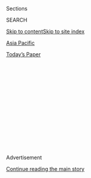 <div id="app">

<div>

<div>

<div>

<div class="NYTAppHideMasthead css-1q2w90k e1suatyy0">

<div class="section css-ui9rw0 e1suatyy2">

<div class="css-eph4ug er09x8g0">

<div class="css-6n7j50">

</div>

<span class="css-1dv1kvn">Sections</span>

<div class="css-10488qs">

<span class="css-1dv1kvn">SEARCH</span>

</div>

[Skip to content](#site-content)[Skip to site index](#site-index)

</div>

<div id="masthead-section-label" class="css-1wr3we4 eaxe0e00">

[Asia
Pacific](https://www.nytimes3xbfgragh.onion/section/world/asia)

</div>

<div class="css-10698na e1huz5gh0">

</div>

</div>

<div id="masthead-bar-one" class="section hasLinks css-15hmgas e1csuq9d3">

<div class="css-uqyvli e1csuq9d0">

</div>

<div class="css-1uqjmks e1csuq9d1">

</div>

<div class="css-9e9ivx">

[](https://myaccount.nytimes3xbfgragh.onion/auth/login?response_type=cookie&client_id=vi)

</div>

<div class="css-1bvtpon e1csuq9d2">

[Today’s
Paper](https://www.nytimes3xbfgragh.onion/section/todayspaper)

</div>

</div>

</div>

</div>

<div data-aria-hidden="false">

<div id="site-content" data-role="main">

<div>

<div class="css-1aor85t" style="opacity:0.000000001;z-index:-1;visibility:hidden">

<div class="css-1hqnpie">

<div class="css-epjblv">

<span class="css-17xtcya">[Asia
Pacific](/section/world/asia)</span><span class="css-x15j1o">|</span><span class="css-fwqvlz">Bangladesh
Police Charge 41 With Murder Over Rana Plaza
Collapse</span>

</div>

<div class="css-k008qs">

<div class="css-1iwv8en">

<span class="css-18z7m18"></span>

<div>

</div>

</div>

<span class="css-1n6z4y">https://nyti.ms/1I1dDqL</span>

<div class="css-1705lsu">

<div class="css-4xjgmj">

<div class="css-4skfbu" data-role="toolbar" data-aria-label="Social Media Share buttons, Save button, and Comments Panel with current comment count" data-testid="share-tools">

  - 
  - 
  - 
  - 
    
    <div class="css-6n7j50">
    
    </div>

  - 

</div>

</div>

</div>

</div>

</div>

</div>

<div class="css-13pd83m">

</div>

<div id="top-wrapper" class="css-1sy8kpn">

<div id="top-slug" class="css-l9onyx">

Advertisement

</div>

[Continue reading the main
story](#after-top)

<div class="ad top-wrapper" style="text-align:center;height:100%;display:block;min-height:250px">

<div id="top" class="place-ad" data-position="top" data-size-key="top">

</div>

</div>

<div id="after-top">

</div>

</div>

<div id="sponsor-wrapper" class="css-1hyfx7x">

<div id="sponsor-slug" class="css-19vbshk">

Supported by

</div>

[Continue reading the main
story](#after-sponsor)

<div id="sponsor" class="ad sponsor-wrapper" style="text-align:center;height:100%;display:block">

</div>

<div id="after-sponsor">

</div>

</div>

<div class="css-1vkm6nb ehdk2mb0">

# Bangladesh Police Charge 41 With Murder Over Rana Plaza Collapse

</div>

<div class="css-79elbk" data-testid="photoviewer-wrapper">

<div class="css-z3e15g" data-testid="photoviewer-wrapper-hidden">

</div>

<div class="css-1a48zt4 ehw59r15" data-testid="photoviewer-children">

![<span class="css-16f3y1r e13ogyst0" data-aria-hidden="true">The
collapsed Rana Plaza building near Dhaka, Bangladesh, in
2013.</span><span class="css-cnj6d5 e1z0qqy90" itemprop="copyrightHolder"><span class="css-1ly73wi e1tej78p0">Credit...</span><span><span>Abir
Abdullah/European Pressphoto
Agency</span></span></span>](https://static01.graylady3jvrrxbe.onion/images/2015/06/02/world/02Bangladesh-web/02Bangladesh-web-articleLarge.jpg?quality=75&auto=webp&disable=upscale)

</div>

</div>

<div class="css-xt80pu e12qa4dv0">

<div class="css-18e8msd">

<div class="css-vp77d3 epjyd6m0">

<div class="css-1baulvz">

By <span class="css-1baulvz" itemprop="name">Julfikar Ali Manik</span>
and <span class="css-1baulvz last-byline" itemprop="name">Nida
Najar</span>

</div>

</div>

  - June 1,
    2015

  - 
    
    <div class="css-4xjgmj">
    
    <div class="css-d8bdto" data-role="toolbar" data-aria-label="Social Media Share buttons, Save button, and Comments Panel with current comment count" data-testid="share-tools">
    
      - 
      - 
      - 
      - 
        
        <div class="css-6n7j50">
        
        </div>
    
      - 
    
    </div>
    
    </div>

</div>

</div>

<div class="section meteredContent css-1r7ky0e" name="articleBody" itemprop="articleBody">

<div class="css-1fanzo5 StoryBodyCompanionColumn">

<div class="css-53u6y8">

DHAKA, Bangladesh — The police in Bangladesh filed formal murder charges
on Monday against 41 people accused of involvement in the [2013
collapse](http://www.nytimes3xbfgragh.onion/2013/04/25/world/asia/bangladesh-building-collapse.html)
of a building that housed several clothing factories, leaving more than
1,100 people dead in the worst disaster in garment industry history.

Among those charged were [Sohel
Rana](http://www.nytimes3xbfgragh.onion/2013/05/01/world/asia/bangladesh-garment-industry-reliant-on-flimsy-oversight.html),
the owner of the building; his parents, the owners of several factories
in the building; and at least a dozen government officials, according to
a state prosecutor, Anwarul Kabir, who is part of the legal team that
will pursue the case.

If convicted, the accused could face the death penalty, said Bijoy
Krishna Kar, the investigating officer who filed the charges on Monday.

The collapse of Rana Plaza led to an international outcry, and to a
commitment by Western retailers to [widespread
inspections](http://www.nytimes3xbfgragh.onion/2013/09/02/business/global/superficial-visits-and-trickery-undermine-foreign-factory-inspections.html)
of Bangladesh’s thousands of apparel factories.

</div>

</div>

<div class="css-1fanzo5 StoryBodyCompanionColumn">

<div class="css-53u6y8">

Mr. Kabir said the investigating officer for the police had also
submitted to a court in Dhaka, the capital, charges against 18 people
for building code violations. Of those 18 people, 17 were among those
charged with murder on Monday, including Mr. Rana and his parents.

A high-level state report released in 2013 found that the building was
constructed with substandard materials in violation of building codes,
and recommended bringing formal charges against the owner, Mr. Rana, as
well as against the owners of five factories in the building.

The report stated that owners of the factories urged employees to return
to work even after an engineer inspected the building the day before the
collapse and deemed it unsafe. The upper stories of the building were
illegally constructed, and heavy generators installed there caused the
building to shake, it said.

“The workers were scared of losing their life or getting injury from the
day before the building collapsed,” said Mr. Kar. “The building and
factory owners and others accused in cool head compelled the scared
workers to join the work.”

Bangladesh has more than 5,000 garment factories, handling orders for
nearly all of the world’s top brands and retailers, and is second in
garment manufacturing output behind China. It has the lowest wages for
garment workers in the world, and the collapse at Rana Plaza drew
attention to unsafe practices in the industry.

</div>

</div>

<div class="css-1fanzo5 StoryBodyCompanionColumn">

<div class="css-53u6y8">

The formal charges are a significant step toward the prosecution of
garment factory owners, who often enjoy impunity in the country because
of the economic heft and power of the industry.

But at least one victim did not believe that justice would come
speedily. Mili Khatun, 25, a worker in one of the factories in Rana
Plaza, was caught in the collapse, but locals rescued her from the
rubble. Her husband, a cutting master in the same factory, was killed.

“I wanted punishment of the culprits, I wanted justice. I am not alone,
all the victims wanted the same thing,” said Ms. Khatun. “I have doubts
that the culprits will be punished.”

Taslima Akhter, the coordinator of Bangladesh Garment Workers
Solidarity, a worker’s organization, pointed out that it took the police
two years to file charges.

“Now our concern is we are not sure how long it will take to complete
trial to ensure final justice for the victims of the Rana Plaza
tragedy,” she said.

Mr. Rana was arrested days after the disaster, apparently while hiding
near the Indian border. He was a powerful businessman in the country,
and some landowners in the Savar municipality, where Rana Plaza was
located, said that he bullied them into giving up their land to build
the structure.

A hearing for the case is scheduled for June 28 in a court in Dhaka, Mr.
Kabir said.

</div>

</div>

</div>

<div>

</div>

<div>

</div>

<div>

</div>

<div>

<div id="bottom-wrapper" class="css-1ede5it">

<div id="bottom-slug" class="css-l9onyx">

Advertisement

</div>

[Continue reading the main
story](#after-bottom)

<div id="bottom" class="ad bottom-wrapper" style="text-align:center;height:100%;display:block;min-height:90px">

</div>

<div id="after-bottom">

</div>

</div>

</div>

</div>

</div>

## Site Index

<div>

</div>

## Site Information Navigation

  - [© <span>2020</span> <span>The New York Times
    Company</span>](https://help.nytimes3xbfgragh.onion/hc/en-us/articles/115014792127-Copyright-notice)

<!-- end list -->

  - [NYTCo](https://www.nytco.com/)
  - [Contact
    Us](https://help.nytimes3xbfgragh.onion/hc/en-us/articles/115015385887-Contact-Us)
  - [Work with us](https://www.nytco.com/careers/)
  - [Advertise](https://nytmediakit.com/)
  - [T Brand Studio](http://www.tbrandstudio.com/)
  - [Your Ad
    Choices](https://www.nytimes3xbfgragh.onion/privacy/cookie-policy#how-do-i-manage-trackers)
  - [Privacy](https://www.nytimes3xbfgragh.onion/privacy)
  - [Terms of
    Service](https://help.nytimes3xbfgragh.onion/hc/en-us/articles/115014893428-Terms-of-service)
  - [Terms of
    Sale](https://help.nytimes3xbfgragh.onion/hc/en-us/articles/115014893968-Terms-of-sale)
  - [Site
    Map](https://spiderbites.nytimes3xbfgragh.onion)
  - [Help](https://help.nytimes3xbfgragh.onion/hc/en-us)
  - [Subscriptions](https://www.nytimes3xbfgragh.onion/subscription?campaignId=37WXW)

</div>

</div>

</div>

</div>
